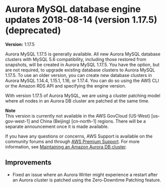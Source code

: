 # Aurora MySQL database engine updates 2018\-08\-14 \(version 1\.17\.5\) \(deprecated\)<a name="AuroraMySQL.Updates.1175"></a>

**Version:** 1\.17\.5

Aurora MySQL 1\.17\.5 is generally available\. All new Aurora MySQL database clusters with MySQL 5\.6 compatibility, including those restored from snapshots, will be created in Aurora MySQL 1\.17\.5\. You have the option, but are not required, to upgrade existing database clusters to Aurora MySQL 1\.17\.5\. To use an older version, you can create new database clusters in Aurora MySQL 1\.14\.4, 1\.15\.1, 1\.16, or 1\.17\.4\. You can do so using the AWS CLI or the Amazon RDS API and specifying the engine version\. 

With version 1\.17\.5 of Aurora MySQL, we are using a cluster patching model where all nodes in an Aurora DB cluster are patched at the same time\. 

**Note**  
 This version is currently not available in the AWS GovCloud \(US\-West\) \[us\-gov\-west\-1\] and China \(Beijing\) \[cn\-north\-1\] regions\. There will be a separate announcement once it is made available\. 

If you have any questions or concerns, AWS Support is available on the community forums and through [AWS Premium Support](http://aws.amazon.com/support)\. For more information, see [Maintaining an Amazon Aurora DB cluster](USER_UpgradeDBInstance.Maintenance.md)\.

## Improvements<a name="AuroraMySQL.Updates.1175.Improvements"></a>
+  Fixed an issue where an Aurora Writer might experience a restart after an Aurora cluster is patched using the Zero\-Downtime Patching feature\. 